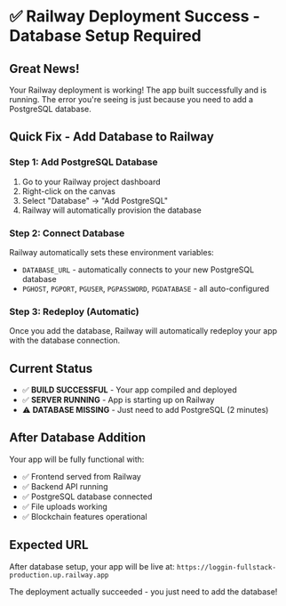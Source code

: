 # ✅ Railway Deployment Success - Database Setup Required

## Great News! 
Your Railway deployment is working! The app built successfully and is running. The error you're seeing is just because you need to add a PostgreSQL database.

## Quick Fix - Add Database to Railway

### Step 1: Add PostgreSQL Database
1. Go to your Railway project dashboard
2. Right-click on the canvas 
3. Select "Database" → "Add PostgreSQL"
4. Railway will automatically provision the database

### Step 2: Connect Database  
Railway automatically sets these environment variables:
- `DATABASE_URL` - automatically connects to your new PostgreSQL database
- `PGHOST`, `PGPORT`, `PGUSER`, `PGPASSWORD`, `PGDATABASE` - all auto-configured

### Step 3: Redeploy (Automatic)
Once you add the database, Railway will automatically redeploy your app with the database connection.

## Current Status
- ✅ **BUILD SUCCESSFUL** - Your app compiled and deployed
- ✅ **SERVER RUNNING** - App is starting up on Railway
- ⚠️ **DATABASE MISSING** - Just need to add PostgreSQL (2 minutes)

## After Database Addition
Your app will be fully functional with:
- ✅ Frontend served from Railway
- ✅ Backend API running
- ✅ PostgreSQL database connected
- ✅ File uploads working
- ✅ Blockchain features operational

## Expected URL
After database setup, your app will be live at:
`https://loggin-fullstack-production.up.railway.app`

The deployment actually succeeded - you just need to add the database!